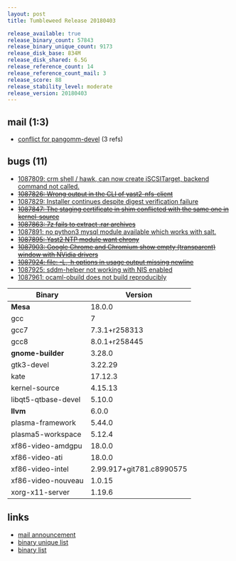 ```yaml
---
layout: post
title: Tumbleweed Release 20180403

release_available: true
release_binary_count: 57843
release_binary_unique_count: 9173
release_disk_base: 834M
release_disk_shared: 6.5G
release_reference_count: 14
release_reference_count_mail: 3
release_score: 88
release_stability_level: moderate
release_version: 20180403
---
```


## mail (1:3)

- [conflict for pangomm-devel](https://lists.opensuse.org/opensuse-factory/2018-04/msg00172.html) (3 refs)

## bugs (11)

<!--more-->

- [1087809: crm shell / hawk, can now create iSCSITarget, backend command not called.](https://bugzilla.opensuse.org/show_bug.cgi?id=1087809)
- ~~[1087826: Wrong output in the CLI of yast2-nfs-client](https://bugzilla.opensuse.org/show_bug.cgi?id=1087826)~~
- [1087829: Installer continues despite digest verification failure](https://bugzilla.opensuse.org/show_bug.cgi?id=1087829)
- ~~[1087847: The staging certificate in shim conflicted with the same one in kernel-source](https://bugzilla.opensuse.org/show_bug.cgi?id=1087847)~~
- ~~[1087863: 7z fails to extract .rar archives](https://bugzilla.opensuse.org/show_bug.cgi?id=1087863)~~
- [1087891: no python3 mysql module available which works with salt.](https://bugzilla.opensuse.org/show_bug.cgi?id=1087891)
- ~~[1087895: Yast2 NTP module want chrony](https://bugzilla.opensuse.org/show_bug.cgi?id=1087895)~~
- ~~[1087903: Google Chrome and Chromium show empty (transparent) window with NVidia drivers](https://bugzilla.opensuse.org/show_bug.cgi?id=1087903)~~
- ~~[1087924: file: -L,-h options in usage output missing newline](https://bugzilla.opensuse.org/show_bug.cgi?id=1087924)~~
- [1087925: sddm-helper not working with NIS enabled](https://bugzilla.opensuse.org/show_bug.cgi?id=1087925)
- [1087961: ocaml-obuild does not build reproducibly](https://bugzilla.opensuse.org/show_bug.cgi?id=1087961)

Binary | Version
--- | ---
**Mesa** | 18.0.0
gcc | 7
gcc7 | 7.3.1+r258313
gcc8 | 8.0.1+r258445
**gnome-builder** | 3.28.0
gtk3-devel | 3.22.29
kate | 17.12.3
kernel-source | 4.15.13
libqt5-qtbase-devel | 5.10.0
**llvm** | 6.0.0
plasma-framework | 5.44.0
plasma5-workspace | 5.12.4
xf86-video-amdgpu | 18.0.0
xf86-video-ati | 18.0.0
xf86-video-intel | 2.99.917+git781.c8990575
xf86-video-nouveau | 1.0.15
xorg-x11-server | 1.19.6

## links

- [mail announcement](https://lists.opensuse.org/opensuse-factory/2018-04/msg00156.html)
- [binary unique list](http://download.tumbleweed.boombatower.com/20180403/rpm.unique.list)
- [binary list](http://download.tumbleweed.boombatower.com/20180403/rpm.list)
